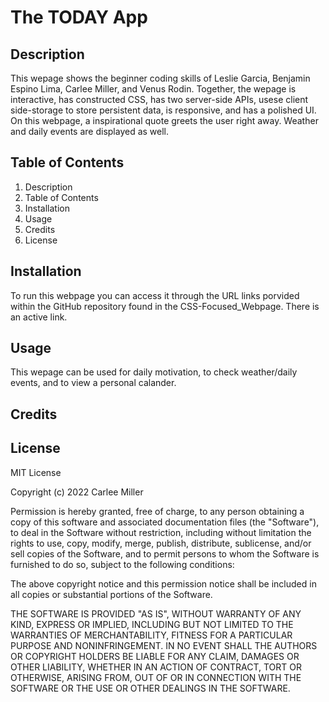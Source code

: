 # The TODAY App



## Description 
This wepage shows the beginner coding skills of Leslie Garcia, Benjamin Espino Lima, Carlee Miller, and Venus Rodin. Together, the wepage is interactive, has constructed CSS, has two server-side APIs, usese client side-storage to store persistent data, is responsive, and has a polished UI. On this webpage, a inspirational quote greets the user right away. Weather and daily events are displayed as well. 

## Table of Contents
1. Description
2. Table of Contents
3. Installation 
4. Usage
5. Credits 
6. License 

## Installation 
To run this webpage you can access it through the URL links porvided within the GitHub repository found in the CSS-Focused_Webpage. There is an active link.

## Usage 
This wepage can be used for daily motivation, to check weather/daily events, and to view a personal calander. 

## Credits 


## License 
MIT License

Copyright (c) 2022 Carlee Miller

Permission is hereby granted, free of charge, to any person obtaining a copy
of this software and associated documentation files (the "Software"), to deal
in the Software without restriction, including without limitation the rights
to use, copy, modify, merge, publish, distribute, sublicense, and/or sell
copies of the Software, and to permit persons to whom the Software is
furnished to do so, subject to the following conditions:

The above copyright notice and this permission notice shall be included in all
copies or substantial portions of the Software.

THE SOFTWARE IS PROVIDED "AS IS", WITHOUT WARRANTY OF ANY KIND, EXPRESS OR
IMPLIED, INCLUDING BUT NOT LIMITED TO THE WARRANTIES OF MERCHANTABILITY,
FITNESS FOR A PARTICULAR PURPOSE AND NONINFRINGEMENT. IN NO EVENT SHALL THE
AUTHORS OR COPYRIGHT HOLDERS BE LIABLE FOR ANY CLAIM, DAMAGES OR OTHER
LIABILITY, WHETHER IN AN ACTION OF CONTRACT, TORT OR OTHERWISE, ARISING FROM,
OUT OF OR IN CONNECTION WITH THE SOFTWARE OR THE USE OR OTHER DEALINGS IN THE
SOFTWARE.

